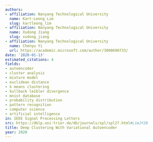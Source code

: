 ```yaml
---
authors:
- affiliation: Nanyang Technological University
  name: Kart-Leong Lim
  slug: kartleong_lim
- affiliation: Nanyang Technological University
  name: Xudong Jiang
  slug: xudong_jiang
- affiliation: Nanyang Technological University
  name: Chenyu Yi
  url: https://academic.microsoft.com/author/3000690733/
date: '2020-01-13'
estimated_citations: 4
fields:
- autoencoder
- cluster analysis
- mixture model
- euclidean distance
- k means clustering
- kullback leibler divergence
- mnist database
- probability distribution
- pattern recognition
- computer science
- artificial intelligence
in: IEEE Signal Processing Letters
src: https://dblp.uni-trier.de/db/journals/spl/spl27.html#LimJY20
title: Deep Clustering With Variational Autoencoder
year: 2020
---
```

